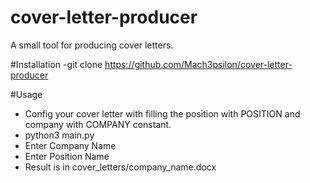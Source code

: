 # cover-letter-producer
A small tool for producing cover letters.

#Installation
-git clone https://github.com/Mach3psilon/cover-letter-producer

#Usage
- Config your cover letter with filling the position with POSITION and company with COMPANY constant.
- python3 main.py
- Enter Company Name
- Enter Position Name
- Result is in cover_letters/company_name.docx
